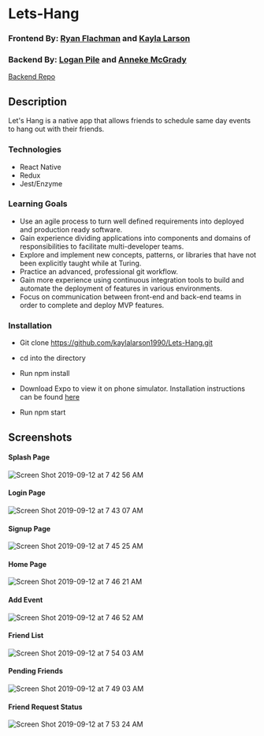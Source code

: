 # Lets-Hang
### Frontend By: [Ryan Flachman](https://github.com/flachman03) and [Kayla Larson](https://github.com/kaylalarson1990)
### Backend By: [Logan Pile](https://github.com/lpile) and [Anneke McGrady](https://github.com/annekemcgrady)
[Backend Repo](https://github.com/lpile/lets-hang-be)

## Description
Let's Hang is a native app that allows friends to schedule same day events to hang out with their friends. 

### Technologies
- React Native
- Redux
- Jest/Enzyme

### Learning Goals
- Use an agile process to turn well defined requirements into deployed and production ready software.
- Gain experience dividing applications into components and domains of responsibilities to facilitate multi-developer teams.
- Explore and implement new concepts, patterns, or libraries that have not been explicitly taught while at Turing.
- Practice an advanced, professional git workflow.
- Gain more experience using continuous integration tools to build and automate the deployment of features in various environments.
- Focus on communication between front-end and back-end teams in order to complete and deploy MVP features.

### Installation
- Git clone https://github.com/kaylalarson1990/Lets-Hang.git

- cd into the directory

- Run npm install

- Download Expo to view it on phone simulator. Installation instructions can be found [here](https://expo.io/learn)

- Run npm start

## Screenshots

#### Splash Page
![Screen Shot 2019-09-12 at 7 42 56 AM](https://user-images.githubusercontent.com/37026730/64789165-1ab9aa80-d531-11e9-9cb6-b43bae6dd5cb.png)

#### Login Page
![Screen Shot 2019-09-12 at 7 43 07 AM](https://user-images.githubusercontent.com/37026730/64789202-2e651100-d531-11e9-835e-9c7b5b5b1589.png)

#### Signup Page
![Screen Shot 2019-09-12 at 7 45 25 AM](https://user-images.githubusercontent.com/37026730/64789262-4d63a300-d531-11e9-9be7-406a03c4d7d8.png)

#### Home Page
![Screen Shot 2019-09-12 at 7 46 21 AM](https://user-images.githubusercontent.com/37026730/64789347-6f5d2580-d531-11e9-8e98-2fb8368e9014.png)

#### Add Event
![Screen Shot 2019-09-12 at 7 46 52 AM](https://user-images.githubusercontent.com/37026730/64789403-88fe6d00-d531-11e9-813c-9a11e4247498.png)

#### Friend List
![Screen Shot 2019-09-12 at 7 54 03 AM](https://user-images.githubusercontent.com/37026730/64789946-818b9380-d532-11e9-94e8-fb68ce74fa38.png)

#### Pending Friends
![Screen Shot 2019-09-12 at 7 49 03 AM](https://user-images.githubusercontent.com/37026730/64789569-d37fe980-d531-11e9-91e5-cf2b263d2084.png)

#### Friend Request Status
![Screen Shot 2019-09-12 at 7 53 24 AM](https://user-images.githubusercontent.com/37026730/64790001-97995400-d532-11e9-95bb-4078677917f9.png)
